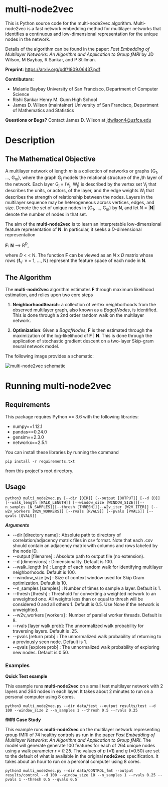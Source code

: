 # multi-node2vec
This is Python source code for the multi-node2vec algorithm. Multi-node2vec is a fast network embedding method for multilayer networks 
that identifies a continuous and low-dimensional representation for the unique nodes in the network. 

Details of the algorithm can be found in the paper: *Fast Embedding of Multilayer Networks: An Algorithm and Application to Group fMRI* 
by JD Wilson, M Baybay, R Sankar, and P Stillman. 

**Preprint**: https://arxiv.org/pdf/1809.06437.pdf

__Contributors__:
- Melanie Baybay
University of San Francisco, Department of Computer Science
- Rishi Sankar
Henry M. Gunn High School
- James D. Wilson (maintainer)
University of San Francisco, Department of Mathematics and Statistics

**Questions or Bugs?** Contact James D. Wilson at jdwilson4@usfca.edu

# Description

## The Mathematical Objective

 A multilayer network of length *m* is a collection of networks or graphs {G<sub>1</sub>, ..., G<sub>m</sub>}, where the graph G<sub>j</sub> models the relational structure of the *j*th layer of the network. Each layer G<sub>j</sub> = (V<sub>j</sub>, W<sub>j</sub>) is described by the vertex set V<sub>j</sub> that describes the units, or actors, of the layer, and the edge weights W<sub>j</sub> that describes the strength of relationship between the nodes. Layers in the multilayer sequence may be heterogeneous across vertices, edges, and size. Denote the set of unique nodes in {G<sub>1</sub>, ..., G<sub>m</sub>} by **N**, and let 
 *N* = |**N**| denote the number of nodes in that set. 
 
The aim of the **multi-node2vec** is to learn an interpretable low-dimensional feature representation of **N**. In particular, it seeks a *D*-dimensional representation

**F**: **N** --> R<sup>*D*</sup>, 

where *D* < < N. The function **F** can be viewed as an *N* x *D* matrix whose rows {**f**<sub>v</sub>: v = 1, ..., N} represent the feature space of each node in **N**. 

## The Algorithm
The **multi-node2vec** algorithm estimates **F** through maximum likelihood estimation, and relies upon two core steps

1) __NeighborhoodSearch__: a collection of vertex neighborhoods from the observed multilayer graph, also known as a *BagofNodes*, is identified. This is done through a 2nd order random walk on the multilayer network.

2) __Optimization__: Given a *BagofNodes*, **F** is then estimated through the maximization of the log-likelihood of **F** | **N**. This is done through the application of stochastic gradient descent on a two-layer Skip-gram neural network model.

The following image provides a schematic:

![multi-node2vec schematic](https://github.com/jdwilson4/multi-node2vec/blob/master/mn2vec_toy.png)

# Running multi-node2vec

## Requirements
This package requires Python == 3.6 with the following libraries:
- numpy==1.12.1
- pandas==0.24.0
- gensim==2.3.0
- networkx==2.5.1

You can install these libraries by running the command 

```
pip install -r requirements.txt
``` 

from this project's root directory.


## Usage
```
python3 multi_node2vec.py [--dir [DIR]] [--output [OUTPUT]] [--d [D]] [--walk_length [WALK_LENGTH]] [--window_size [WINDOW_SIZE]][--n_samples [N_SAMPLES]][--thresh [THRESH]][--w2v_iter [W2V_ITER]] [--w2v_workers [W2V_WORKERS]] [--rvals [RVALS]] [--pvals [PVALS]] [--qvals [QVALS]]
```

***Arguments***

- --dir [directory name]   : Absolute path to directory of correlation/adjacency matrix files in csv format. Note that each .csv should contain an adjacency matrix with columns and rows labeled by the node ID.
- --output [filename]      : Absolute path to output file (no extension).
- --d [dimensions]         : Dimensionality. Default is 100.
- --walk_length [n]        : Length of each random walk for identifying multilayer neighborhoods. Default is 100. 
- --window_size [w]        : Size of context window used for Skip Gram optimization. Default is 10.
- --n_samples [samples]    : Number of times to sample a layer. Default is 1.
- --thresh [thresh]		   : Threshold for converting a weighted network to an unweighted one. All weights less than or equal to thresh will be considered 0 and all others 1. Default is 0.5. Use None if the network is unweighted.
- --w2v_workers [workers]  : Number of parallel worker threads. Default is 8.
- --rvals [layer walk prob]: The unnormalized walk probability for traversing layers. Default is .25.
- --pvals [return prob]    : The unnormalized walk probability of returning to a previously seen node. Default is 1.
- --qvals [explore prob]   : The unnormalized walk probability of exploring new nodes. Default is 0.50. 

### Examples

__Quick Test example__

This example runs **multi-node2vec** on a small test multilayer network with 2 layers and 264 nodes in each layer. It takes about 2 minutes to run on a personal computer using 8 cores.
```
python3 multi_node2vec.py --dir data/test --output results/test --d 100 --window_size 2 --n_samples 1 --thresh 0.5 --rvals 0.25
```

__fMRI Case Study__

This example runs **multi-node2vec** on the multilayer network representing group fMRI of 74 healthy controls as run in the paper *Fast Embedding of Multilayer Networks: An Algorithm and Application to Group fMRI*. The model will generate
generate 100 features for each of 264 unique nodes using a walk parameter *r = 0.25*. The values of *p* (=1) and *q* (=0.50) are set to the default of what is available in the original **node2vec** specification. It takes about an hour to run on a personal computer using 8 cores.
```
python3 multi_node2vec.py --dir data/CONTROL_fmt --output results/control --d 100 --window_size 10 --n_samples 1 --rvals 0.25 --pvals 1 --thresh 0.5 --qvals 0.5
```



